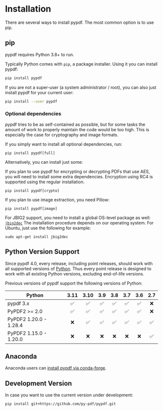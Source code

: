 # Installation

There are several ways to install pypdf. The most common option is to use pip.

## pip

pypdf requires Python 3.8+ to run.

Typically Python comes with `pip`, a package installer. Using it you can
install pypdf:

```bash
pip install pypdf
```

If you are not a super-user (a system administrator / root), you can also just
install pypdf for your current user:

```bash
pip install --user pypdf
```

### Optional dependencies

pypdf tries to be as self-contained as possible, but for some tasks the amount
of work to properly maintain the code would be too high. This is especially the
case for cryptography and image formats.

If you simply want to install all optional dependencies, run:

```
pip install pypdf[full]
```

Alternatively, you can install just some:

If you plan to use pypdf for encrypting or decrypting PDFs that use AES, you
will need to install some extra dependencies. Encryption using RC4 is supported
using the regular installation.

```
pip install pypdf[crypto]
```

If you plan to use image extraction, you need Pillow:

```
pip install pypdf[image]
```

For JBIG2 support, you need to install a global OS-level package as well:
[`jbig2dec`](https://github.com/ArtifexSoftware/jbig2dec) The installation procedure
depends on our operating system. For Ubuntu, just use the following for example:

```
sudo apt-get install jbig2dec
```

## Python Version Support

Since pypdf 4.0, every release, including point releases, should work with all
supported versions of [Python](https://devguide.python.org/versions/). Thus
every point release is designed to work with all existing Python versions,
excluding end-of-life versions.

Previous versions of pypdf support the following versions of Python:

| Python                 | 3.11 | 3.10 | 3.9 | 3.8 | 3.7 | 3.6 | 2.7 |
| ---------------------- |:----:|:----:|:---:|:---:|:---:|:---:|:---:|
| pypdf 3.x              | ✅   | ✅  | ✅ | ✅  | ✅  | ✅ | ❌ |
| PyPDF2 >= 2.0          | ✅   | ✅  | ✅ | ✅  | ✅  | ✅ | ❌ |
| PyPDF2 1.20.0 - 1.28.4 | ❌   | ✅  | ✅ | ✅  | ✅  | ✅ | ✅ |
| PyPDF2 1.15.0 - 1.20.0 | ❌   | ❌  | ❌ | ❌  | ❌  | ❌ | ✅ |


## Anaconda

Anaconda users can [install pypdf via conda-forge](https://anaconda.org/conda-forge/pypdf).


## Development Version

In case you want to use the current version under development:

```bash
pip install git+https://github.com/py-pdf/pypdf.git
```
